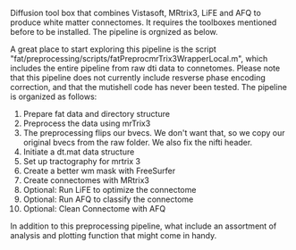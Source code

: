 ﻿Diffusion tool box that combines Vistasoft, MRtrix3, LiFE and AFQ to produce white matter connectomes. It requires the toolboxes mentioned before to be installed. The pipeline is orgnized as below. 
 
A great place to start exploring this pipeline is the script "fat/preprocessing/scripts/fatPreprocmrTrix3WrapperLocal.m", which includes the entire pipeline from raw dti data to connetomes. Please note that this pipeline does not currently include resverse phase encoding correction, and that the mutishell code has never been tested. The pipeline is organized as follows:


1) Prepare fat data and directory structure
2) Preprocess the data using mrTrix3
3) The preprocessing flips our bvecs. We don't want that, so we copy our original bvecs from the raw folder. We also fix the nifti header.
4) Initiate a dt.mat data structure
5) Set up tractography for mrtrix 3
6) Create a better wm mask with FreeSurfer
7) Create connectomes with MRtrix3
8) Optional: Run LiFE to optimize the connectome
9) Optional: Run AFQ to classify the connectome
10) Optional: Clean Connectome with AFQ

In addition to this preprocessing pipeline, what include an assortment of analysis and plotting function that might come in handy.

